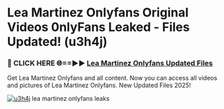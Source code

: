 # Lea Martinez Onlyfans Original Videos 0nlyFans Leaked - Files Updated! (u3h4j)

<h3>🔴 CLICK HERE 🌐==►► <a href="https://hetstrat.blog/NMqPAm" rel="nofollow">Lea Martinez Onlyfans Updated Files</a></h3>

Get Lea Martinez Onlyfans and all content. Now you can access all videos and pictures of Lea Martinez Onlyfans. New Updated Files 2025!

[![u3h4j](https://i.imgur.com/K7sEzmb.gif)](https://hetstrat.blog/NMqPAm)
lea martinez onlyfans leaks